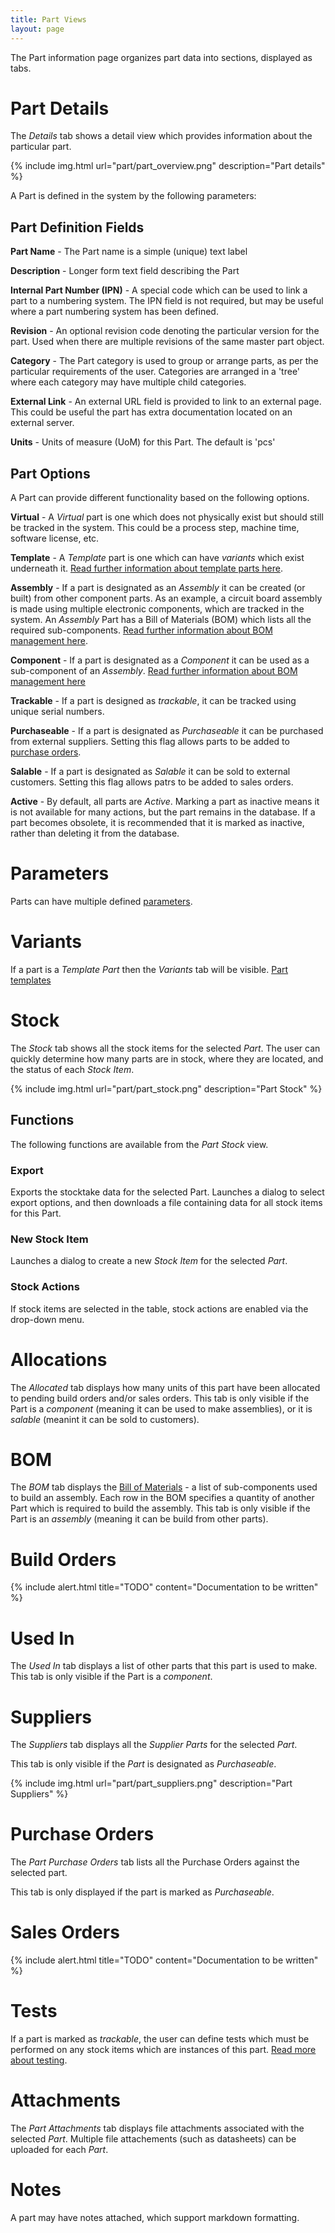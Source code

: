 ```yaml
---
title: Part Views
layout: page
---
```


The Part information page organizes part data into sections, displayed as tabs.

# Part Details

The *Details* tab shows a detail view which provides information about the particular part.

{% include img.html url="part/part_overview.png" description="Part details" %}

A Part is defined in the system by the following parameters:

## Part Definition Fields

**Part Name** - The Part name is a simple (unique) text label

**Description** - Longer form text field describing the Part

**Internal Part Number (IPN)** - A special code which can be used to link a part to a numbering system. The IPN field is not required, but may be useful where a part numbering system has been defined.

**Revision** - An optional revision code denoting the particular version for the part. Used when there are multiple revisions of the same master part object.

**Category** - The Part category is used to group or arrange parts, as per the particular requirements of the user. Categories are arranged in a 'tree' where each category may have multiple child categories.

**External Link** - An external URL field is provided to link to an external page. This could be useful the part has extra documentation located on an external server.

**Units** - Units of measure (UoM) for this Part. The default is 'pcs'

## Part Options

A Part can provide different functionality based on the following options.

**Virtual** - A *Virtual* part is one which does not physically exist but should still be tracked in the system. This could be a process step, machine time, software license, etc.

**Template** - A *Template* part is one which can have *variants* which exist underneath it. [Read further information about template parts here](/docs/part/template).

**Assembly** - If a part is designated as an *Assembly* it can be created (or built) from other component parts. As an example, a circuit board assembly is made using multiple electronic components, which are tracked in the system. An *Assembly* Part has a Bill of Materials (BOM) which lists all the required sub-components. [Read further information about BOM management here](/docs/build/bom).

**Component** - If a part is designated as a *Component* it can be used as a sub-component of an *Assembly*. [Read further information about BOM management here](/docs/build/bom)

**Trackable** - If a part is designed as *trackable*, it can be tracked using unique serial numbers.

**Purchaseable** - If a part is designated as *Purchaseable* it can be purchased from external suppliers. Setting this flag allows parts to be added to [purchase orders](/docs/buy/po).

**Salable** - If a part is designated as *Salable* it can be sold to external customers. Setting this flag allows patrs to be added to sales orders.

**Active** - By default, all parts are *Active*. Marking a part as inactive means it is not available for many actions, but the part remains in the database. If a part becomes obsolete, it is recommended that it is marked as inactive, rather than deleting it from the database.

# Parameters

Parts can have multiple defined [parameters](/docs/part/parameter).

# Variants

If a part is a *Template Part* then the *Variants* tab will be visible. [Part templates](/docs/part/template)

# Stock

The *Stock* tab shows all the stock items for the selected *Part*. The user can quickly determine how many parts are in stock, where they are located, and the status of each *Stock Item*.

{% include img.html url="part/part_stock.png" description="Part Stock" %}

## Functions

The following functions are available from the *Part Stock* view.

### Export

Exports the stocktake data for the selected Part. Launches a dialog to select export options, and then downloads a file containing data for all stock items for this Part.

### New Stock Item

Launches a dialog to create a new *Stock Item* for the selected *Part*.

### Stock Actions

If stock items are selected in the table, stock actions are enabled via the drop-down menu.

# Allocations

The *Allocated* tab displays how many units of this part have been allocated to pending build orders and/or sales orders. This tab is only visible if the Part is a *component* (meaning it can be used to make assemblies), or it is *salable* (meanint it can be sold to customers).

# BOM

The *BOM* tab displays the [Bill of Materials](/docs/build/bom) - a list of sub-components used to build an assembly. Each row in the BOM specifies a quantity of another Part which is required to build the assembly. This tab is only visible if the Part is an *assembly* (meaning it can be build from other parts).

# Build Orders

{% include alert.html title="TODO" content="Documentation to be written" %}

# Used In

The *Used In* tab displays a list of other parts that this part is used to make. This tab is only visible if the Part is a *component*.

# Suppliers

The *Suppliers* tab displays all the *Supplier Parts* for the selected *Part*. 

This tab is only visible if the *Part* is designated as *Purchaseable*.

{% include img.html url="part/part_suppliers.png" description="Part Suppliers" %}

# Purchase Orders

The *Part Purchase Orders* tab lists all the Purchase Orders against the selected part.

This tab is only displayed if the part is marked as *Purchaseable*.

# Sales Orders

{% include alert.html title="TODO" content="Documentation to be written" %}

# Tests

If a part is marked as *trackable*, the user can define tests which must be performed on any stock items which are instances of this part. [Read more about testing](/docs/part/test).

# Attachments

The *Part Attachments* tab displays file attachments associated with the selected *Part*. Multiple file attachements (such as datasheets) can be uploaded for each *Part*.

# Notes

A part may have notes attached, which support markdown formatting.